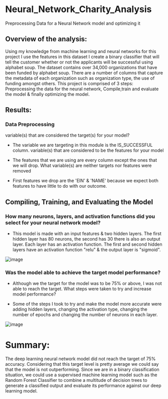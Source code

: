 # Neural_Network_Charity_Analysis

Preprocessing Data for a Neural Network model and optimizing it

## Overview of the analysis:

Using my knowledge from machine learning and neural networks for this project I use the features in this dataset I create a binary classifier that will tell the customer whether or not the applicants will be successful using alphabet soup. The dataset contains over 34,000 organizations that have been funded by alphabet soup. There are a number of columns that capture the metadata of each organization such as organization type, the use of funding amongst others. This project is comprised of 3 steps: Preprocessing the data for the neural network, Compile,train and evaluate the model & finally optimizing the model.

## Results:

### Data Preprocessing
variable(s) that are considered the target(s) for your model?

* The variable we are targeting in this module is the IS_SUCCESSFUL column.
variable(s) that are considered to be the features for your model

* The features that we are using are every column except the ones that we will drop.
What variable(s) are neither targets nor features were removed

* First features we drop are the 'EIN' & 'NAME' because we expect both features to have little to do with our outcome.

## Compiling, Training, and Evaluating the Model

### How many neurons, layers, and activation functions did you select for your neural network model?

* This model is made with an input features & two hidden layers. The first hidden layer has 80 neurons, the second has 30 there is also an output layer. Each layer has an activation function. The first and second hidden layers have an activation function "relu" & the output layer is "sigmoid".

![image](https://user-images.githubusercontent.com/86137857/140591110-9275cbf2-af76-4178-bd88-c2b4a68f7b3e.png)


### Was the model able to achieve the target model performance?

* Although we the target for the model was to be 75% or above, I was not able to reach the target.
What steps were taken to try and increase model performance?

* Some of the steps I took to try and make the model more accurate were adding hidden layers, changing the activation type, changing the number of epochs and changing the number of neurons in each layer.

![image](https://user-images.githubusercontent.com/86137857/140591137-a5228c31-3b0a-4214-93a5-fd7a5717e72d.png)

# Summary:

The deep learning neural network model did not reach the target of 75% accuracy. Considering that this target level is pretty average we could say that the model is not outperforming. Since we are in a binary classification situation, we could use a supervised machine learning model such as the Random Forest Classifier to combine a multitude of decision trees to generate a classified output and evaluate its performance against our deep learning model.
